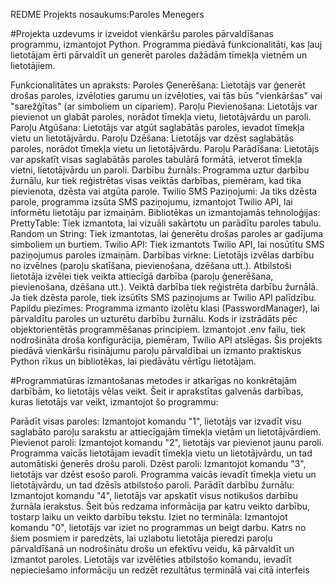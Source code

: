 REDME Projekts nosaukums:Paroles Menegers

#Projekta uzdevums ir izveidot vienkāršu paroles pārvaldīšanas programmu, izmantojot Python. Programma piedāvā funkcionalitāti, kas ļauj lietotājam ērti pārvaldīt un generēt paroles dažādām tīmekļa vietnēm un lietotājiem.

Funkcionalitātes un apraksts:
Paroles Ģenerēšana:
Lietotājs var ģenerēt drošas paroles, izvēloties garumu un izvēloties, vai tās būs "vienkāršas" vai "sarežģītas" (ar simboliem un cipariem).
Paroļu Pievienošana:
Lietotājs var pievienot un glabāt paroles, norādot tīmekļa vietu, lietotājvārdu un paroli.
Paroļu Atgūšana:
Lietotājs var atgūt saglabātās paroles, ievadot tīmekļa vietu un lietotājvārdu.
Paroļu Dzēšana:
Lietotājs var dzēst saglabātās paroles, norādot tīmekļa vietu un lietotājvārdu.
Paroļu Parādīšana:
Lietotājs var apskatīt visas saglabātās paroles tabulārā formātā, ietverot tīmekļa vietni, lietotājvārdu un paroli.
Darbību žurnāls:
Programma uztur darbību žurnālu, kur tiek reģistrētas visas veiktās darbības, piemēram, kad tika pievienota, dzēsta vai atgūta parole.
Twilio SMS Paziņojumi:
Ja tiks dzēsta parole, programma izsūta SMS paziņojumu, izmantojot Twilio API, lai informētu lietotāju par izmaiņām.
Bibliotēkas un izmantojamās tehnoloģijas:
PrettyTable:
Tiek izmantota, lai vizuāli sakārtotu un parādītu paroles tabulu.
Random un String:
Tiek izmantotas, lai ģenerētu drošas paroles ar gadījuma simboliem un burtiem.
Twilio API:
Tiek izmantots Twilio API, lai nosūtītu SMS paziņojumus paroles izmaiņām.
Darbības virkne:
Lietotājs izvēlas darbību no izvēlnes (paroļu skatīšana, pievienošana, dzēšana utt.).
Atbilstoši lietotāja izvēlei tiek veikta attiecīgā darbība (paroļu ģenerēšana, pievienošana, dzēšana utt.).
Veiktā darbība tiek reģistrēta darbību žurnālā.
Ja tiek dzēsta parole, tiek izsūtīts SMS paziņojums ar Twilio API palīdzību.
Papildu piezīmes:
Programma izmanto izolētu klasi (PasswordManager), lai pārvaldītu paroles un uzturētu darbību žurnālu.
Kods ir izstrādāts pēc objektorientētās programmēšanas principiem.
Izmantojot .env failu, tiek nodrošināta droša konfigurācija, piemēram, Twilio API atslēgas.
Šis projekts piedāvā vienkāršu risinājumu paroļu pārvaldībai un izmanto praktiskus Python rīkus un bibliotēkas, lai piedāvātu vērtīgu lietotājam.

#Programmatūras izmantošanas metodes ir atkarīgas no konkrētajām darbībām, ko lietotājs vēlas veikt. Šeit ir aprakstītas galvenās darbības, kuras lietotājs var veikt, izmantojot šo programmu:

Parādīt visas paroles:
Izmantojot komandu "1", lietotājs var izvadīt visu saglabāto paroļu sarakstu ar attiecīgajām tīmekļa vietām un lietotājvārdiem.
Pievienot paroli:
Izmantojot komandu "2", lietotājs var pievienot jaunu paroli. Programma vaicās lietotājam ievadīt tīmekļa vietu un lietotājvārdu, un tad automātiski ģenerēs drošu paroli.
Dzēst paroli:
Izmantojot komandu "3", lietotājs var dzēst esošo paroli. Programma vaicās ievadīt tīmekļa vietu un lietotājvārdu, un tad dzēsīs atbilstošo paroli.
Parādīt darbību žurnālu:
Izmantojot komandu "4", lietotājs var apskatīt visus notikušos darbību žurnāla ierakstus. Šeit būs redzama informācija par katru veikto darbību, tostarp laiku un veikto darbību tekstu.
Iziet no termināla:
Izmantojot komandu "0", lietotājs var iziet no programmas un beigt darbu.
Katrs no šiem posmiem ir paredzēts, lai uzlabotu lietotāja pieredzi paroļu pārvaldīšanā un nodrošinātu drošu un efektīvu veidu, kā pārvaldīt un izmantot paroles. Lietotājs var izvēlēties atbilstošo komandu, ievadīt nepieciešamo informāciju un redzēt rezultātus terminālā vai citā interfeis
